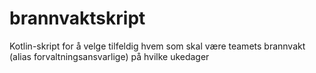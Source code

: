 # brannvaktskript
Kotlin-skript for å velge tilfeldig hvem som skal være teamets brannvakt (alias forvaltningsansvarlige) på hvilke ukedager
